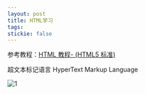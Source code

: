 ```yaml
---
layout: post
title: HTML学习
tags:
stickie: false
---
```


参考教程：[HTML 教程- (HTML5 标准)](https://www.runoob.com/html/html-tutorial.html)

超文本标记语言 HyperText Markup Language

![1](https://user-images.githubusercontent.com/67897612/117124750-4c008180-adcb-11eb-8ed6-f0a18e9bf29a.jpg)

